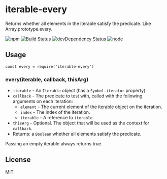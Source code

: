 # iterable-every

Returns whether all elements in the iterable satisfy the predicate. Like Array.prototype.every.

[![npm](https://img.shields.io/npm/v/iterable-every.svg?style=flat-square)](https://www.npmjs.com/package/iterable-every)
[![Build Status](https://img.shields.io/travis/seangenabe/iterable-every/master.svg?style=flat-square)](https://travis-ci.org/seangenabe/iterable-every)
[![devDependency Status](https://img.shields.io/david/dev/seangenabe/iterable-every.svg?style=flat-square)](https://david-dm.org/seangenabe/iterable-every#info=devDependencies)
[![node](https://img.shields.io/node/v/iterable-every.svg?style=flat-square)](https://nodejs.org/en/download/)

## Usage

```
const every = require('iterable-every')
```

### every(iterable, callback, thisArg)

* `iterable` - An `Iterable` object (has a `Symbol.iterator` property).
* `callback` - The predicate to test with, called with the following arguments on each iteration:
  * `element` - The current element of the iterable object on the iteration.
  * `index` - The index of the iteration.
  * `iterable` - A reference to `iterable`.
* `thisArg` - Optional. The object that will be used as the context for `callback`.
* Returns: a `Boolean` whether all elements satisfy the predicate.

Passing an empty iterable always returns true.

## License

MIT
